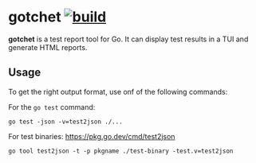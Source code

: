 # gotchet [![build](https://github.com/alexbakker/gotchet/actions/workflows/build.yml/badge.svg)](https://github.com/alexbakker/gotchet/actions/workflows/build.yml)

__gotchet__ is a test report tool for Go. It can display test results in a TUI
and generate HTML reports.

## Usage

To get the right output format, use onf of the following commands:

For the ``go test`` command:

```
go test -json -v=test2json ./...
```

For test binaries: https://pkg.go.dev/cmd/test2json

```
go tool test2json -t -p pkgname ./test-binary -test.v=test2json
```
